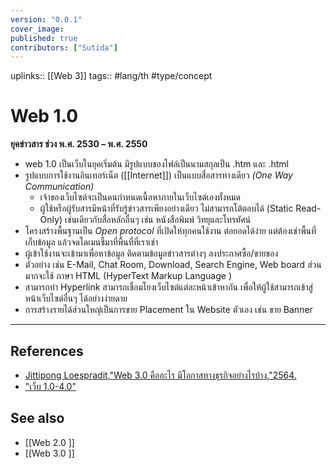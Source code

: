 ```yaml
---
version: "0.0.1"
cover_image:
published: true
contributors: ["Sutida"]
---
```

uplinks:: [[Web 3]]
tags:: #lang/th #type/concept

# Web 1.0
**ยุคข่าวสาร ช่วง พ.ศ. 2530 – พ.ศ. 2550**
- web 1.0 เป็นเว็บในยุคเริ่มต้น มีรูปแบบของไฟล์เป็นนามสกุลเป็น .htm และ .html
- รูปแบบการใช้งานอินเทอร์เน็ต ([[Internet]]) เป็นแบบสื่อสารทางเดียว *(One Way Communication)*
	- เจ้าของเว็บไซต์จะเป็นคนกำหนดเนื้อหาภายในเว็บไซต์เองทั้งหมด 
	- ผู้ใช้หรือผู้รับสารมีหน้าที่รับรู้ข่าวสารเพียงอย่างเดียว ไม่สามารถโต้ตอบได้ (Static Read-Only) เช่นเดียวกับสื่อหลักอื่นๆ เช่น หนังสือพิมพ์ วิทยุและโทรทัศน์
- โครงสร้างพื้นฐานเป็น *Open protocol* ที่เปิดให้ทุกคนใช้งาน ต่อยอดได้ง่าย แต่ต้องเช่าพื้นที่เก็บข้อมูล แล้วจดโดเมนชี้มาที่พื้นที่ที่เราเช่า
- ผู้เข้าใช้งานจะเข้ามาเพื่อหาข้อมูล ติดตามข้อมูลข่าวสารต่างๆ ลงประกาศซื้อ/ขายของ
- ตัวอย่าง เช่น E-Mail, Chat Room, Download, Search Engine, Web board ส่วนมากจะใช้ ภาษา HTML (HyperText Markup Language )
- สามารถทำ Hyperlink สามารถเชื่อมโยงเว็บไซต์แต่ละหน้าเข้าหากัน เพื่อให้ผู้ใช้สามารถเข้าสู่หน้าเว็บไซต์อื่นๆ ได้อย่างง่ายดาย
- การสร้างรายได้ส่วนใหญ่เป็นการขาย Placement ใน Website ตัวเอง เช่น ขาย Banner 
---
## References
- [Jittipong Loespradit,"Web 3.0 คืออะไร มีโอกาสทางธุรกิจอย่างไรบ้าง,"2564.](https://www.martechthai.com/technology/what-is-web-3-and-marketing/)
- ["เว็บ 1.0-4.0"](https://sites.google.com/site/saiphanb23/khwam-mankhng-khxng-rabb-sarsnthes/web-1-0-4-0)
## See also
- [[Web 2.0 ]]
- [[Web 3.0 ]]
